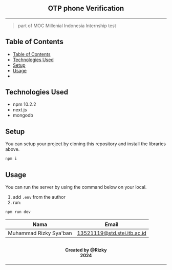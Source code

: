 <h2 align="center">
  OTP phone Verification <br/>
</h2>
<hr>

> part of MOC Millenial Indonesia Internship test

## Table of Contents
- [Table of Contents](#table-of-contents)
- [Technologies Used](#technologies-used)
- [Setup](#setup)
- [Usage](#usage)
- [](#)


<a name="technologies-used"></a>

## Technologies Used
- npm 10.2.2
- next.js
- mongodb

<a name="setup"></a>

## Setup
You can setup your project by cloning this repository and install the libraries above.

```bash
npm i
```

<a name="usage"></a>

## Usage
You can run the server by using the command below on your local.
1. add `.env` from the author 
2. run:

```bash
npm run dev
```

<a name="contact"></a>

| Nama                  | Email                       |
| --------------------- | --------------------------- |
| Muhammad Rizky Sya'ban| 13521119@std.stei.itb.ac.id |
## 
<h4 align="center">
  Created by @Rizky<br/>
  2024
</h4>
<hr>
